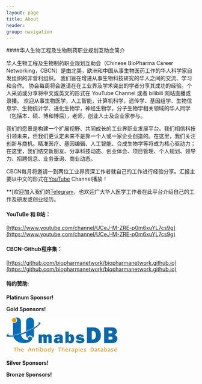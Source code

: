```yaml
---
layout: page
title: About
header:
group: navigation
---
```


####华人生物工程及生物制药职业规划互助会简介

华人生物工程及生物制药职业规划互助会（Chinese BioPharma Career Networking，CBCN）是由北美，欧洲和中国从事生物医药工作的华人科学家自发组织的非营利组织。 我们旨在增进从事生物科技研究的华人之间的交流、学习和合作。 协会每周将会邀请在在工业界及学术突出的学者分享其成功的经验。个人采访或分享将中文或英文的形式在 YouTube Channel 或者 bilibili 网站直播或录播。 欢迎从事生物医学，人工智能，计算机科学，遗传学、基因组学、生物信息学、生物统计学、进化生物学，神经生物学，分子生物学相关领域的华人同学（包括本、硕、博和博后），老师，创业人士及企业家参与。

我们的愿景是构建一个扩展视野、共同成长的工业界职业发展平台。我们相信科技引领未来，但我们更认定未来不是靠一个人或一家企业创造的。在这里，我们关注创新与商机。精准医疗、基因编辑、人工智能、合成生物学等将成为核心驱动力；在这里，我们结交新朋友、分享科技动态、创业体会、项目管理、个人规划、领导力、招聘信息、业务垂询、商业动态。

CBCN每月将邀请一到两位工业界资深工作者就自己的工作进行经验分享。汇报主要以中文的形式在[YouTube](https://www.youtube.com/channel/UCeJ-M-ZRE-p0m6xuYL7cs9g) Channel播放！

**[欢迎加入我们的[Telegram](https://t.me/+8HA1KycsE8E2YWJh)，也欢迎广大华人医学工作者在此平台介绍自己的工作及研发或创业经历。

#### YouTuBe 和 B站：

[https://www.youtube.com/channel/UCeJ-M-ZRE-p0m6xuYL7cs9g](https://www.youtube.com/channel/UCeJ-M-ZRE-p0m6xuYL7cs9g)

#### CBCN-Github程序集：

[https://github.com/biopharmanetwork/biopharmanetwork.github.io](https://github.com/biopharmanetwork/biopharmanetwork.github.io)

#### 特约赞助:

**Platinum Sponsor!**

**Gold Sponsors!**

[<img alt="" src="images/Umabs-2022.png" />](https://umabs.com/)

**Silver Sponsors!**


**Bronze Sponsors!**

